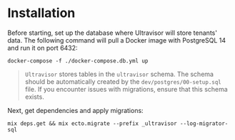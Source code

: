 <!--
SPDX-FileCopyrightText: 2025 Supabase <support@supabase.io>
SPDX-FileCopyrightText: 2025 Łukasz Niemier <~@hauleth.dev>

SPDX-License-Identifier: Apache-2.0
SPDX-License-Identifier: EUPL-1.2
-->

# Installation

Before starting, set up the database where Ultravisor will store tenants' data.
The following command will pull a Docker image with PostgreSQL 14 and run it on
port 6432:

```
docker-compose -f ./docker-compose.db.yml up
```

> `Ultravisor` stores tables in the `ultravisor` schema. The schema should be
> automatically created by the `dev/postgres/00-setup.sql` file. If you
> encounter issues with migrations, ensure that this schema exists.

Next, get dependencies and apply migrations:

```
mix deps.get && mix ecto.migrate --prefix _ultravisor --log-migrator-sql
```
